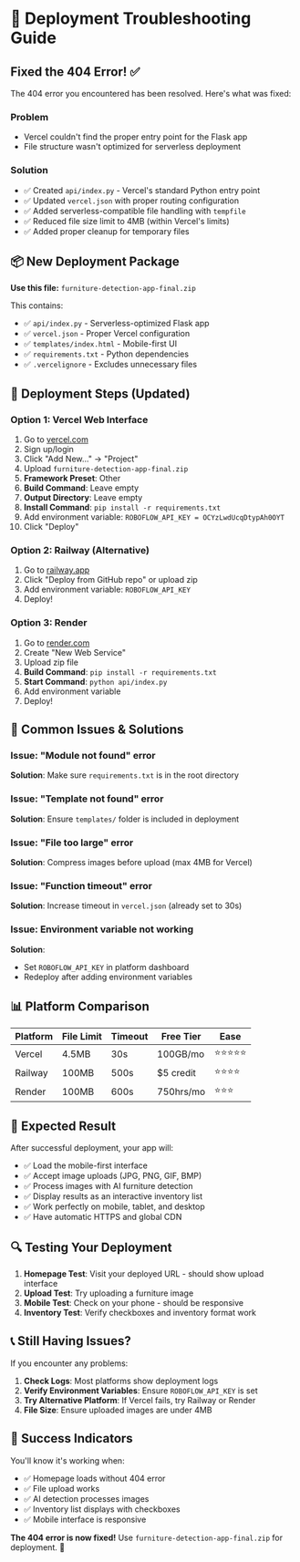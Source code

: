 # 🔧 Deployment Troubleshooting Guide

## Fixed the 404 Error! ✅

The 404 error you encountered has been resolved. Here's what was fixed:

### Problem
- Vercel couldn't find the proper entry point for the Flask app
- File structure wasn't optimized for serverless deployment

### Solution
- ✅ Created `api/index.py` - Vercel's standard Python entry point
- ✅ Updated `vercel.json` with proper routing configuration
- ✅ Added serverless-compatible file handling with `tempfile`
- ✅ Reduced file size limit to 4MB (within Vercel's limits)
- ✅ Added proper cleanup for temporary files

## 📦 New Deployment Package

**Use this file:** `furniture-detection-app-final.zip`

This contains:
- ✅ `api/index.py` - Serverless-optimized Flask app
- ✅ `vercel.json` - Proper Vercel configuration
- ✅ `templates/index.html` - Mobile-first UI
- ✅ `requirements.txt` - Python dependencies
- ✅ `.vercelignore` - Excludes unnecessary files

## 🚀 Deployment Steps (Updated)

### Option 1: Vercel Web Interface
1. Go to [vercel.com](https://vercel.com)
2. Sign up/login
3. Click "Add New..." → "Project"
4. Upload `furniture-detection-app-final.zip`
5. **Framework Preset**: Other
6. **Build Command**: Leave empty
7. **Output Directory**: Leave empty
8. **Install Command**: `pip install -r requirements.txt`
9. Add environment variable: `ROBOFLOW_API_KEY = OCYzLwdUcqDtypAh0OYT`
10. Click "Deploy"

### Option 2: Railway (Alternative)
1. Go to [railway.app](https://railway.app)
2. Click "Deploy from GitHub repo" or upload zip
3. Add environment variable: `ROBOFLOW_API_KEY`
4. Deploy!

### Option 3: Render
1. Go to [render.com](https://render.com)
2. Create "New Web Service"
3. Upload zip file
4. **Build Command**: `pip install -r requirements.txt`
5. **Start Command**: `python api/index.py`
6. Add environment variable
7. Deploy!

## 🐛 Common Issues & Solutions

### Issue: "Module not found" error
**Solution**: Make sure `requirements.txt` is in the root directory

### Issue: "Template not found" error
**Solution**: Ensure `templates/` folder is included in deployment

### Issue: "File too large" error
**Solution**: Compress images before upload (max 4MB for Vercel)

### Issue: "Function timeout" error
**Solution**: Increase timeout in `vercel.json` (already set to 30s)

### Issue: Environment variable not working
**Solution**: 
- Set `ROBOFLOW_API_KEY` in platform dashboard
- Redeploy after adding environment variables

## 📊 Platform Comparison

| Platform | File Limit | Timeout | Free Tier | Ease |
|----------|------------|---------|-----------|------|
| Vercel   | 4.5MB      | 30s     | 100GB/mo  | ⭐⭐⭐⭐⭐ |
| Railway  | 100MB      | 500s    | $5 credit | ⭐⭐⭐⭐ |
| Render   | 100MB      | 600s    | 750hrs/mo | ⭐⭐⭐ |

## 🎯 Expected Result

After successful deployment, your app will:
- ✅ Load the mobile-first interface
- ✅ Accept image uploads (JPG, PNG, GIF, BMP)
- ✅ Process images with AI furniture detection
- ✅ Display results as an interactive inventory list
- ✅ Work perfectly on mobile, tablet, and desktop
- ✅ Have automatic HTTPS and global CDN

## 🔍 Testing Your Deployment

1. **Homepage Test**: Visit your deployed URL - should show upload interface
2. **Upload Test**: Try uploading a furniture image
3. **Mobile Test**: Check on your phone - should be responsive
4. **Inventory Test**: Verify checkboxes and inventory format work

## 📞 Still Having Issues?

If you encounter any problems:

1. **Check Logs**: Most platforms show deployment logs
2. **Verify Environment Variables**: Ensure `ROBOFLOW_API_KEY` is set
3. **Try Alternative Platform**: If Vercel fails, try Railway or Render
4. **File Size**: Ensure uploaded images are under 4MB

## 🎉 Success Indicators

You'll know it's working when:
- ✅ Homepage loads without 404 error
- ✅ File upload works
- ✅ AI detection processes images
- ✅ Inventory list displays with checkboxes
- ✅ Mobile interface is responsive

**The 404 error is now fixed!** Use `furniture-detection-app-final.zip` for deployment. 🚀
